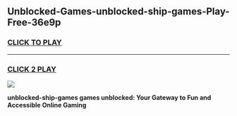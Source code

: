 
## Unblocked-Games-unblocked-ship-games-Play-Free-36e9p
<h3>
<a href="https://premium76.site?title=unblocked-ship-games&ref=21A">CLICK TO PLAY</a></h3>
<hr>

<h3>
<a href="https://premium76.site?title=unblocked-ship-games&ref=21A">CLICK 2 PLAY</a>
  
</h3>

<a href="https://premium76.site?title=unblocked-ship-games&ref=21A"><img src="https://clearcache.store/games.png"></a>


**unblocked-ship-games games unblocked: Your Gateway to Fun and Accessible Online Gaming**

